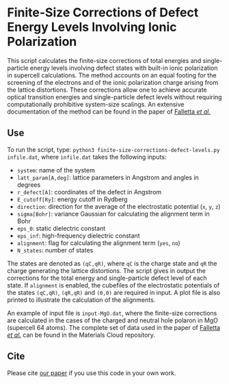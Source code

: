 # Finite-Size Corrections of Defect Energy Levels Involving Ionic Polarization

This script calculates the finite-size corrections of total energies and single-particle energy levels involving defect states with built-in ionic polarization in supercell calculations. The method accounts on an equal footing for the screening of the electrons and of the ionic polarization charge arising from the lattice distortions. These corrections allow one to achieve accurate optical transition energies and single-particle defect levels without requiring computationally prohibitive system-size scalings. An extensive documentation of the method can be found in the paper of [Falletta *et al.*](https://journals.aps.org/prb/accepted/a307bYebYaa1f267498c8912422be5af7ddfad0fc)

## Use

To run the script, type: ``python3 finite-size-corrections-defect-levels.py infile.dat``, where ``infile.dat`` takes the following inputs:
* ``system``: name of the system
* ``latt_param[A,deg]``: lattice parameters in Angstrom and angles in degrees
* ``r_defect[A]``: coordinates of the defect in Angstrom
* ``E_cutoff[Ry]``: energy cutoff in Rydberg
* ``direction``: direction for the average of the electrostatic potential (``x``, ``y``, ``z``)
* ``sigma[Bohr]``: variance Gaussian for calculating the alignment term in Bohr
* ``eps_0``: static dielectric constant
* ``eps_inf``: high-frequency dielectric constant
* ``alignment``: flag for calculating the alignment term (``yes``, ``no``)
* ``N_states``: number of states

The states are denoted as ``(qC,qR)``, where ``qC`` is the charge state and ``qR`` the charge generating the lattice distortions. The script gives in output the corrections for the total energy and single-particle defect level of each state. If ``alignment`` is enabled, the cubefiles of the electrostatic potentials of the states ``(qC,qR)``, ``(qR,qR)`` and ``(0,0)`` are required in input. A plot file is also printed to illustrate the calculation of the alignments. 

An example of input file is ``input-MgO.dat``, where the finite-size corrections are calculated in the cases of the charged and neutral hole polaron in MgO (supercell 64 atoms). The complete set of data used in the paper of [Falletta *et al.*](https://journals.aps.org/prb/accepted/a307bYebYaa1f267498c8912422be5af7ddfad0fc) can be found in the Materials Cloud repository.

## Cite
Please cite [our paper](https://journals.aps.org/prb/accepted/a307bYebYaa1f267498c8912422be5af7ddfad0fc) if you use this code in your own work.
